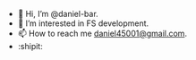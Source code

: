 - 👋 Hi, I’m @daniel-bar.
- 👀 I’m interested in FS development.
- 📫 How to reach me daniel45001@gmail.com.
- :shipit:

<!---
daniel-bar/daniel-bar is a ✨ special ✨ repository because its `README.md` (this file) appears on your GitHub profile.
You can click the Preview link to take a look at your changes.
--->
